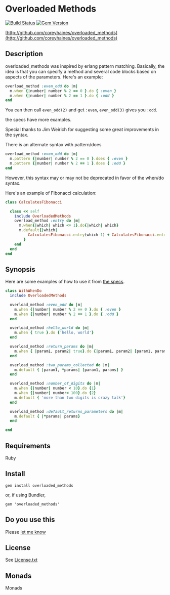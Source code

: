 # Overloaded Methods

[![Build Status](https://travis-ci.org/coreyhaines/overloaded_methods.svg?branch=master)](https://travis-ci.org/coreyhaines/overloaded_methods)
[![Gem Version](https://badge.fury.io/rb/overloaded_methods.svg)](http://badge.fury.io/rb/overloaded_methods)

[http://github.com/coreyhaines/overloaded_methods](http://github.com/coreyhaines/overloaded_methods)

## Description

overloaded_methods was inspired by erlang pattern matching. Basically, the idea is that you can specify a method and several code blocks based on aspects of the parameters. Here's an example:

```ruby
overload_method :even_odd do |m|
  m.when {|number| number % 2 == 0 }.do { :even }
  m.when {|number| number % 2 == 1 }.do { :odd }
end
```

You can then call ```even_odd(2)``` and get ```:even```, ```even_odd(3)``` gives you ```:odd```.

the specs have more examples.

Special thanks to Jim Weirich for suggesting some great improvements in the syntax.

There is an alternate syntax with pattern/does

```ruby
overload_method :even_odd do |m|
  m.pattern {|number| number % 2 == 0 }.does { :even }
  m.pattern {|number| number % 2 == 1 }.does { :odd }
end
```

However, this syntax may or may not be deprecated in favor of the when/do syntax.

Here's an example of Fibonacci calculation:

```ruby
class CalculatesFibonacci

  class << self
    include OverloadedMethods
    overload_method :entry do |m|
      m.when{|which| which <= 1}.do{|which| which}
      m.default{|which|
          CalculatesFibonacci.entry(which-1) + CalculatesFibonacci.entry(which-2)
        }
    end
  end
end
```


## Synopsis

Here are some examples of how to use it from [the specs](spec/overloaded_methods_spec.rb).

```ruby
class WithWhenDo
  include OverloadedMethods

  overload_method :even_odd do |m|
    m.when {|number| number % 2 == 0 }.do { :even }
    m.when {|number| number % 2 == 1 }.do { :odd }
  end

  overload_method :hello_world do |m|
    m.when { true }.do {'hello, world'}
  end

  overload_method :return_params do |m|
    m.when { |param1, param2| true}.do {|param1, param2| [param1, param2]}
  end

  overload_method :two_params_collected do |m|
    m.default { |param1, *params| [param1, params] }
  end

  overload_method :number_of_digits do |m|
    m.when {|number| number < 10}.do {1}
    m.when {|number| number< 100}.do {2}
    m.default { 'more than two digits is crazy talk'}
  end

  overload_method :default_returns_parameters do |m|
    m.default { |*params| params}
  end

end
```

## Requirements

Ruby

## Install

```gem install overloaded_methods```

or, if using Bundler,

```gem 'overloaded_methods'```

## Do you use this

Please [let me know](mailto:coreyhaines@gmail.com)

## License

See [License.txt](License.txt)

## Monads

Monads

